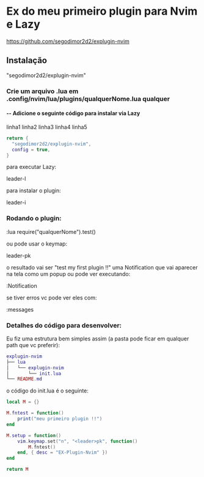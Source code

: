 # Ex do meu primeiro plugin para Nvim e Lazy

https://github.com/segodimor2d2/explugin-nvim

## Instalação

"segodimor2d2/explugin-nvim"

### Crie um arquivo .lua em .config/nvim/lua/plugins/qualquerNome.lua qualquer 

#### -- Adicione o seguinte código para instalar via Lazy

linha1
linha2
linha3
linha4
linha5


```lua
return {
  "segodimor2d2/explugin-nvim",
  config = true,
}
```

para executar Lazy:

leader-l

para instalar o plugin:

leader-i

### Rodando o plugin:

:lua require("qualquerNome").test()

ou pode usar o keymap:

leader-pk

o resultado vai ser "test my first plugin !!" uma Notification que vai aparecer na tela como um popup ou pode ver executando:

:Notification

se tiver erros vc pode ver eles com:

:messages


### Detalhes do código para desenvolver:

Eu fiz uma estrutura bem simples assim (a pasta pode ficar em qualquer path que vc preferir):

```lua
explugin-nvim
├── lua
│   └── explugin-nvim
│       └── init.lua
└── README.md
```

o código do init.lua é o seguinte:

```lua
local M = {}

M.fntest = function()
	print("meu primeiro plugin !!")
end

M.setup = function()
	vim.keymap.set("n", "<leader>pk", function()
		M.fntest()
	end, { desc = "EX-Plugin-Nvim" })
end

return M

```

